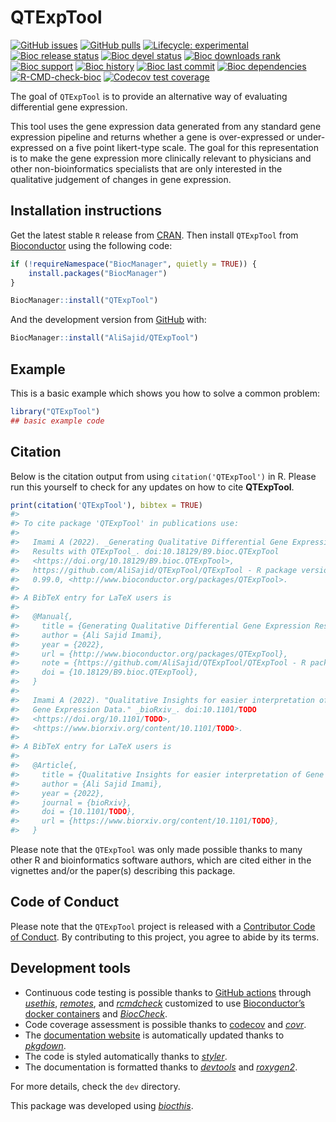 
<!-- README.md is generated from README.Rmd. Please edit that file -->

# QTExpTool

<!-- badges: start -->

[![GitHub
issues](https://img.shields.io/github/issues/AliSajid/QTExpTool)](https://github.com/AliSajid/QTExpTool/issues)
[![GitHub
pulls](https://img.shields.io/github/issues-pr/AliSajid/QTExpTool)](https://github.com/AliSajid/QTExpTool/pulls)
[![Lifecycle:
experimental](https://img.shields.io/badge/lifecycle-experimental-orange.svg)](https://lifecycle.r-lib.org/articles/stages.html#experimental)
[![Bioc release
status](http://www.bioconductor.org/shields/build/release/bioc/QTExpTool.svg)](https://bioconductor.org/checkResults/release/bioc-LATEST/QTExpTool)
[![Bioc devel
status](http://www.bioconductor.org/shields/build/devel/bioc/QTExpTool.svg)](https://bioconductor.org/checkResults/devel/bioc-LATEST/QTExpTool)
[![Bioc downloads
rank](https://bioconductor.org/shields/downloads/release/QTExpTool.svg)](http://bioconductor.org/packages/stats/bioc/QTExpTool/)
[![Bioc
support](https://bioconductor.org/shields/posts/QTExpTool.svg)](https://support.bioconductor.org/tag/QTExpTool)
[![Bioc
history](https://bioconductor.org/shields/years-in-bioc/QTExpTool.svg)](https://bioconductor.org/packages/release/bioc/html/QTExpTool.html#since)
[![Bioc last
commit](https://bioconductor.org/shields/lastcommit/devel/bioc/QTExpTool.svg)](http://bioconductor.org/checkResults/devel/bioc-LATEST/QTExpTool/)
[![Bioc
dependencies](https://bioconductor.org/shields/dependencies/release/QTExpTool.svg)](https://bioconductor.org/packages/release/bioc/html/QTExpTool.html#since)
[![R-CMD-check-bioc](https://github.com/AliSajid/QTExpTool/actions/workflows/R-CMD-check-bioc.yaml/badge.svg)](https://github.com/AliSajid/QTExpTool/actions/workflows/R-CMD-check-bioc.yaml)
[![Codecov test
coverage](https://codecov.io/gh/AliSajid/QTExpTool/branch/main/graph/badge.svg)](https://app.codecov.io/gh/AliSajid/QTExpTool?branch=main)
<!-- badges: end -->

The goal of `QTExpTool` is to provide an alternative way of evaluating
differential gene expression.

This tool uses the gene expression data generated from any standard gene
expression pipeline and returns whether a gene is over-expressed or
under-expressed on a five point likert-type scale. The goal for this
representation is to make the gene expression more clinically relevant
to physicians and other non-bioinformatics specialists that are only
interested in the qualitative judgement of changes in gene expression.

## Installation instructions

Get the latest stable `R` release from
[CRAN](http://cran.r-project.org/). Then install `QTExpTool` from
[Bioconductor](http://bioconductor.org/) using the following code:

``` r
if (!requireNamespace("BiocManager", quietly = TRUE)) {
    install.packages("BiocManager")
}

BiocManager::install("QTExpTool")
```

And the development version from
[GitHub](https://github.com/AliSajid/QTExpTool) with:

``` r
BiocManager::install("AliSajid/QTExpTool")
```

## Example

This is a basic example which shows you how to solve a common problem:

``` r
library("QTExpTool")
## basic example code
```

## Citation

Below is the citation output from using `citation('QTExpTool')` in R.
Please run this yourself to check for any updates on how to cite
**QTExpTool**.

``` r
print(citation('QTExpTool'), bibtex = TRUE)
#> 
#> To cite package 'QTExpTool' in publications use:
#> 
#>   Imami A (2022). _Generating Qualitative Differential Gene Expression
#>   Results with QTExpTool_. doi:10.18129/B9.bioc.QTExpTool
#>   <https://doi.org/10.18129/B9.bioc.QTExpTool>,
#>   https://github.com/AliSajid/QTExpTool/QTExpTool - R package version
#>   0.99.0, <http://www.bioconductor.org/packages/QTExpTool>.
#> 
#> A BibTeX entry for LaTeX users is
#> 
#>   @Manual{,
#>     title = {Generating Qualitative Differential Gene Expression Results with QTExpTool},
#>     author = {Ali Sajid Imami},
#>     year = {2022},
#>     url = {http://www.bioconductor.org/packages/QTExpTool},
#>     note = {https://github.com/AliSajid/QTExpTool/QTExpTool - R package version 0.99.0},
#>     doi = {10.18129/B9.bioc.QTExpTool},
#>   }
#> 
#>   Imami A (2022). "Qualitative Insights for easier interpretation of
#>   Gene Expression Data." _bioRxiv_. doi:10.1101/TODO
#>   <https://doi.org/10.1101/TODO>,
#>   <https://www.biorxiv.org/content/10.1101/TODO>.
#> 
#> A BibTeX entry for LaTeX users is
#> 
#>   @Article{,
#>     title = {Qualitative Insights for easier interpretation of Gene Expression Data},
#>     author = {Ali Sajid Imami},
#>     year = {2022},
#>     journal = {bioRxiv},
#>     doi = {10.1101/TODO},
#>     url = {https://www.biorxiv.org/content/10.1101/TODO},
#>   }
```

Please note that the `QTExpTool` was only made possible thanks to many
other R and bioinformatics software authors, which are cited either in
the vignettes and/or the paper(s) describing this package.

## Code of Conduct

Please note that the `QTExpTool` project is released with a [Contributor
Code of Conduct](http://bioconductor.org/about/code-of-conduct/). By
contributing to this project, you agree to abide by its terms.

## Development tools

- Continuous code testing is possible thanks to [GitHub
  actions](https://www.tidyverse.org/blog/2020/04/usethis-1-6-0/)
  through *[usethis](https://CRAN.R-project.org/package=usethis)*,
  *[remotes](https://CRAN.R-project.org/package=remotes)*, and
  *[rcmdcheck](https://CRAN.R-project.org/package=rcmdcheck)* customized
  to use [Bioconductor’s docker
  containers](https://www.bioconductor.org/help/docker/) and
  *[BiocCheck](https://bioconductor.org/packages/3.16/BiocCheck)*.
- Code coverage assessment is possible thanks to
  [codecov](https://codecov.io/gh) and
  *[covr](https://CRAN.R-project.org/package=covr)*.
- The [documentation website](http://AliSajid.github.io/QTExpTool) is
  automatically updated thanks to
  *[pkgdown](https://CRAN.R-project.org/package=pkgdown)*.
- The code is styled automatically thanks to
  *[styler](https://CRAN.R-project.org/package=styler)*.
- The documentation is formatted thanks to
  *[devtools](https://CRAN.R-project.org/package=devtools)* and
  *[roxygen2](https://CRAN.R-project.org/package=roxygen2)*.

For more details, check the `dev` directory.

This package was developed using
*[biocthis](https://bioconductor.org/packages/3.16/biocthis)*.
